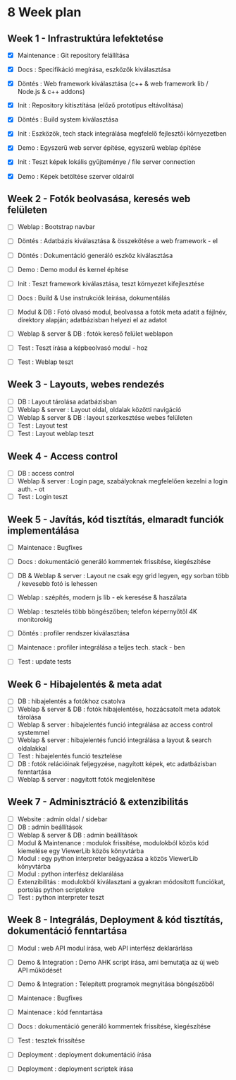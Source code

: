 # 8 Week plan

## Week 1 - Infrastruktúra lefektetése
- [x] Maintenance : Git repository felállítása
- [x] Docs : Specifikáció megírása, eszközök kiválasztása
- [x] Döntés : Web framework kiválasztása (c++ & web framework lib / Node.js & c++ addons)
- [x] Init : Repository kitisztítása (előző prototípus eltávolítása)
- [x] Döntés : Build system kiválasztása
- [x] Init : Eszközök, tech stack integrálása megfelelő fejlesztői környezetben
- [x] Demo : Egyszerű web server építése, egyszerű weblap építése
- [x] Init : Teszt képek lokális gyűjteménye / file server connection
- [x] Demo : Képek betöltése szerver oldalról


## Week 2 - Fotók beolvasása, keresés web felületen
- [ ] Weblap : Bootstrap navbar
- [ ] Döntés : Adatbázis kiválasztása & összekötése a web framework - el
- [ ] Döntés : Dokumentáció generáló eszköz kiválasztása
- [ ] Demo : Demo modul és kernel építése
- [ ] Init : Teszt framework kiválasztása, teszt környezet kifejlesztése
- [ ] Docs : Build & Use instrukciók leírása, dokumentálás
- [ ] Modul & DB : Fotó olvasó modul, beolvassa a fotók meta adatit a fájlnév, direktory alapján; adatbázisban helyezi el az adatot
- [ ] Weblap & server & DB : fotók kereső felület weblapon
- [ ] Test : Teszt írása a képbeolvasó modul - hoz
- [ ] Test : Weblap teszt


## Week 3 - Layouts, webes rendezés
- [ ] DB : Layout tárolása adatbázisban
- [ ] Weblap & server : Layout oldal, oldalak közötti navigáció
- [ ] Weblap & server & DB : layout szerkesztése webes felületen
- [ ] Test : Layout test
- [ ] Test : Layout weblap teszt

## Week 4 - Access control
- [ ] DB : access control
- [ ] Weblap & server : Login page, szabályoknak megfelelően kezelni a login auth. - ot
- [ ] Test : Login teszt

## Week 5 - Javítás, kód tisztítás, elmaradt funciók implementálása
- [ ] Maintenace : Bugfixes
- [ ] Docs : dokumentáció generáló kommentek frissítése, kiegészítése
- [ ] DB & Weblap & server : Layout ne csak egy grid legyen, egy sorban több / kevesebb fotó is lehessen
- [ ] Weblap : szépítés, modern js lib - ek keresése & haszálata
- [ ] Weblap : tesztelés több böngészőben; telefon képernyőtől 4K monitorokig
- [ ] Döntés : profiler rendszer kiválasztása
- [ ] Maintenace : profiler integrálása a teljes tech. stack - ben
- [ ] Test : update tests


## Week 6 - Hibajelentés & meta adat
- [ ] DB : hibajelentés a fotókhoz csatolva
- [ ] Weblap & server & DB : fotók hibajelentése, hozzácsatolt meta adatok tárolása
- [ ] Weblap & server : hibajelentés funció integrálása az access control systemmel
- [ ] Weblap & server : hibajelentés funció integrálása a layout & search oldalakkal
- [ ] Test : hibajelentés funció tesztelése
- [ ] DB : fotók relációinak feljegyzése, nagyított képek, etc adatbázisban fenntartása
- [ ] Weblap & server : nagyított fotók megjelenítése

## Week 7 - Adminisztráció & extenzibilitás
- [ ] Website : admin oldal / sidebar
- [ ] DB : admin beállítások
- [ ] Weblap & server & DB : admin beállítások
- [ ] Modul & Maintenance : modulok frissítése, modulokból közös kód kiemelése egy ViewerLib közös könyvtárba
- [ ] Modul : egy python interpreter beágyazása a közös ViewerLib könyvtárba
- [ ] Modul : python interfész deklarálása
- [ ] Extenzibilitás : modulokból kiválasztani a gyakran módosított funciókat, portolás python scriptekre
- [ ] Test : python interpreter teszt

## Week 8 - Integrálás, Deployment & kód tisztítás, dokumentáció fenntartása
- [ ] Modul : web API modul írása, web API interfész deklarárlása
- [ ] Demo & Integration : Demo AHK script írása, ami bemutatja az új web API működését
- [ ] Demo & Integration : Telepített programok megnyitása böngészőből
- [ ] Maintenace : Bugfixes
- [ ] Maintenace : kód fenntartása
- [ ] Docs : dokumentáció generáló kommentek frissítése, kiegészítése
- [ ] Test : tesztek frissítése
- [ ] Deployment : deployment dokumentáció írása
- [ ] Deployment : deployment scriptek írása

